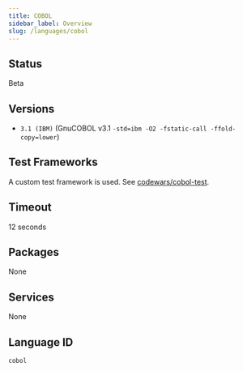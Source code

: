 ```yaml
---
title: COBOL
sidebar_label: Overview
slug: /languages/cobol
---
```



## Status

Beta

## Versions

- `3.1 (IBM)` (GnuCOBOL v3.1 `-std=ibm -O2 -fstatic-call -ffold-copy=lower`)

## Test Frameworks

A custom test framework is used. See [codewars/cobol-test](https://github.com/codewars/cobol-test).

## Timeout

12 seconds

## Packages

None

## Services

None

## Language ID

`cobol`
